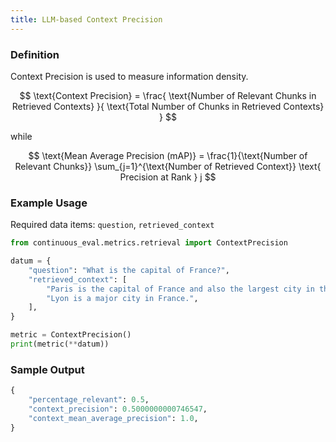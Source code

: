 ```yaml
---
title: LLM-based Context Precision
---
```


### Definition

Context Precision is used to measure information density.

$$
\text{Context Precision} =
\frac{
  \text{Number of Relevant Chunks in Retrieved Contexts}
}{
  \text{Total Number of Chunks in Retrieved Contexts}
}
$$

while

$$
\text{Mean Average Precision (mAP)} = \frac{1}{\text{Number of Relevant Chunks}} \sum_{j=1}^{\text{Number of Retrieved Context}} \text{ Precision at Rank } j
$$


### Example Usage

Required data items: `question`, `retrieved_context`

```python
from continuous_eval.metrics.retrieval import ContextPrecision

datum = {
    "question": "What is the capital of France?",
    "retrieved_context": [
        "Paris is the capital of France and also the largest city in the country.",
        "Lyon is a major city in France.",
    ],
}

metric = ContextPrecision()
print(metric(**datum))
```

### Sample Output

```python
{
    "percentage_relevant": 0.5,
    "context_precision": 0.5000000000746547,
    "context_mean_average_precision": 1.0,
}
```
